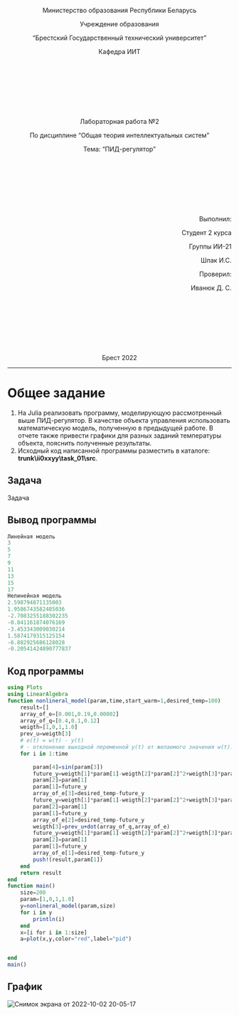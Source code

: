 <p style="text-align: center;">Министерство образования Республики Беларусь</p>
<p style="text-align: center;">Учреждение образования</p>
<p style="text-align: center;">“Брестский Государственный технический университет”</p>
<p style="text-align: center;">Кафедра ИИТ</p>
<div style="margin-bottom: 10em;"></div>
<p style="text-align: center;">Лабораторная работа №2</p>
<p style="text-align: center;">По дисциплине “Общая теория интеллектуальных систем”</p>
<p style="text-align: center;">Тема: “ПИД-регулятор”</p>
<div style="margin-bottom: 10em;"></div>
<p style="text-align: right;">Выполнил:</p>
<p style="text-align: right;">Студент 2 курса</p>
<p style="text-align: right;">Группы ИИ-21</p>
<p style="text-align: right;">Шпак И.С.</p>
<p style="text-align: right;">Проверил:</p>
<p style="text-align: right;">Иванюк Д. С.</p>
<div style="margin-bottom: 10em;"></div>
<p style="text-align: center;">Брест 2022</p>

---

# Общее задание #
1.  На Julia реализовать программу, моделирующую рассмотренный выше ПИД-регулятор. В качестве объекта управления использовать математическую модель, полученную в предыдущей работе. В отчете также привести графики для разных заданий температуры объекта, пояснить полученные результаты.
2. Исходный код написанной программы разместить в каталоге: **trunk\ii0xxyy\task_01\src**.

## Задача ##
Задача 
	
## Вывод программы ##
```julia
Линейная модель
3
5
7
9
11
13
15
17
Нелинейная модель 
2.598794871135003
1.9586743582485036
-2.7083255188302235
-0.841161874076169
-3.453343009030214
1.5874179315125154
-6.882925686128028
-0.20541424890777837
```
## Код программы ##

```julia
using Plots
using LinearAlgebra
function nonlineral_model(param,time,start_warm=1,desired_temp=100)
    result=[]
    array_of_e=[0.001,0.19,0.00002]
    array_of_q=[0.4,0.1,0.12]
    weigth=[1,0,1,1.0]
    prev_u=weigth[3]
    # e(t) = w(t) - y(t) 
    # - отклонение выходной переменной y(t) от желаемого значения w(t).
    for i in 1:time
        
        param[4]=sin(param[3])
        future_y=weigth[1]*param[1]-weigth[2]*param[2]^2+weigth[3]*param[3]+weigth[4]*param[4]
        param[2]=param[1]
        param[1]=future_y
        array_of_e[3]=desired_temp-future_y
        future_y=weigth[1]*param[1]-weigth[2]*param[2]^2+weigth[3]*param[3]+weigth[4]*param[4]
        param[2]=param[1]
        param[1]=future_y
        array_of_e[2]=desired_temp-future_y
        weigth[3]=prev_u+dot(array_of_q,array_of_e)
        future_y=weigth[1]*param[1]-weigth[2]*param[2]^2+weigth[3]*param[3]+weigth[4]*param[4]
        param[2]=param[1]
        param[1]=future_y
        array_of_e[1]=desired_temp-future_y
        push!(result,param[1])
    end
    return result
end
function main()
    size=200
    param=[1,0,1,1.0]
    y=nonlineral_model(param,size)
    for i in y
        println(i)
    end 
    x=[i for i in 1:size]
    a=plot(x,y,color="red",label="pid")


end
main()

```
## График
![Снимок экрана от 2022-10-02 20-05-17](https://user-images.githubusercontent.com/113047080/193466804-4a14d329-a95f-48d1-be22-bf203c254794.png)
##